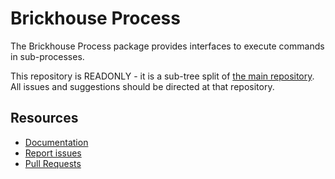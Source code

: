 Brickhouse Process
==================

The Brickhouse Process package provides interfaces to execute commands in sub-processes.

This repository is READONLY - it is a sub-tree split of [the main repository](https://github.com/brickhouse-php/brickhouse/). All issues and suggestions should be directed at that repository.

Resources
---------

 * [Documentation](https://github.com/brickhouse-php/brickhouse/)
 * [Report issues](https://github.com/brickhouse-php/brickhouse/issues)
 * [Pull Requests](https://github.com/brickhouse-php/brickhouse/pulls)